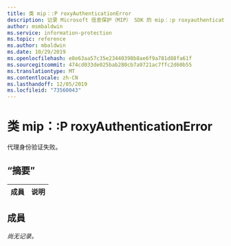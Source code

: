 ```yaml
---
title: 类 mip：:P roxyAuthenticationError
description: 记录 Microsoft 信息保护（MIP） SDK 的 mip：:p roxyauthenticationerror 类。
author: msmbaldwin
ms.service: information-protection
ms.topic: reference
ms.author: mbaldwin
ms.date: 10/29/2019
ms.openlocfilehash: e8e63aa57c35e23440398b8ae6f9a781d88fa61f
ms.sourcegitcommit: 474cd033de025bab280cb7a9721ac7ffc2d60b55
ms.translationtype: MT
ms.contentlocale: zh-CN
ms.lasthandoff: 12/05/2019
ms.locfileid: "73560043"
---
```

# <a name="class-mipproxyauthenticationerror"></a>类 mip：:P roxyAuthenticationError 
代理身份验证失败。
  
## <a name="summary"></a>“摘要”
 成員                        | 说明                                
--------------------------------|---------------------------------------------
  
## <a name="members"></a>成員
_尚无记录。_
